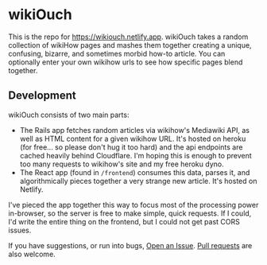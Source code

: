 # wikiOuch

This is the repo for https://wikiouch.netlify.app. wikiOuch takes a random collection of wikiHow pages and mashes them together creating a unique, confusing, bizarre, and sometimes morbid how-to article. You can optionally enter your own wikihow urls to see how specific pages blend together.

## Development

wikiOuch consists of two main parts:

- The Rails app fetches random articles via wikihow's Mediawiki API, as well as HTML content for a given wikihow URL. It's hosted on heroku (for free... so please don't hug it too hard) and the api endpoints are cached heavily behind Cloudflare. I'm hoping this is enough to prevent too many requests to wikihow's site and my free heroku dyno.
- The React app (found in `/frontend`) consumes this data, parses it, and algorithmically pieces together a very strange new article. It's hosted on Netlify.

I've pieced the app together this way to focus most of the processing power in-browser, so the server is free to make simple, quick requests. If I could, I'd write the entire thing on the frontend, but I could not get past CORS issues.

If you have suggestions, or run into bugs, [Open an Issue](https://github.com/mattboldt/wikiouch/issues). [Pull requests](https://github.com/mattboldt/wikiouch/pulls) are also welcome.
